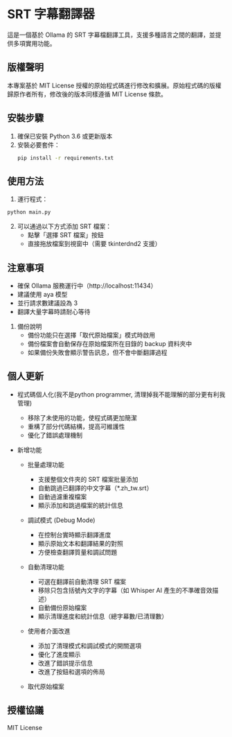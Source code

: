 # SRT 字幕翻譯器

這是一個基於 Ollama 的 SRT 字幕檔翻譯工具，支援多種語言之間的翻譯，並提供多項實用功能。

## 版權聲明
本專案基於 MIT License 授權的原始程式碼進行修改和擴展。原始程式碼的版權歸原作者所有，修改後的版本同樣遵循 MIT License 條款。

## 安裝步驟

1. 確保已安裝 Python 3.6 或更新版本
2. 安裝必要套件：
   ```bash
   pip install -r requirements.txt
   ```

## 使用方法

1. 運行程式：
```bash
python main.py
```

2. 可以通過以下方式添加 SRT 檔案：
   - 點擊「選擇 SRT 檔案」按鈕
   - 直接拖放檔案到視窗中（需要 tkinterdnd2 支援）

## 注意事項

- 確保 Ollama 服務運行中（http://localhost:11434）
- 建議使用 aya 模型
- 並行請求數建議設為 3
- 翻譯大量字幕時請耐心等待

1. 備份說明
   - 備份功能只在選擇「取代原始檔案」模式時啟用
   - 備份檔案會自動保存在原始檔案所在目錄的 backup 資料夾中
   - 如果備份失敗會顯示警告訊息，但不會中斷翻譯過程

## 個人更新
   - 程式碼個人化(我不是python programmer, 清理掉我不能理解的部分更有利我管理)
     - 移除了未使用的功能，使程式碼更加簡潔
     - 重構了部分代碼結構，提高可維護性
     - 優化了錯誤處理機制
   
   - 新增功能
     - 批量處理功能
       - 支援整個文件夾的 SRT 檔案批量添加
       - 自動跳過已翻譯的中文字幕（*.zh_tw.srt）
       - 自動過濾重複檔案
       - 顯示添加和跳過檔案的統計信息
     
     - 調試模式 (Debug Mode)
       - 在控制台實時顯示翻譯進度
       - 顯示原始文本和翻譯結果的對照
       - 方便檢查翻譯質量和調試問題
     
     - 自動清理功能
       - 可選在翻譯前自動清理 SRT 檔案
       - 移除只包含括號內文字的字幕（如 Whisper AI 產生的不準確音效描述）
       - 自動備份原始檔案
       - 顯示清理進度和統計信息（總字幕數/已清理數）
     
     - 使用者介面改進
       - 添加了清理模式和調試模式的開關選項
       - 優化了進度顯示
       - 改進了錯誤提示信息
       - 改進了按鈕和選項的佈局

     - 取代原始檔案

## 授權協議

MIT License